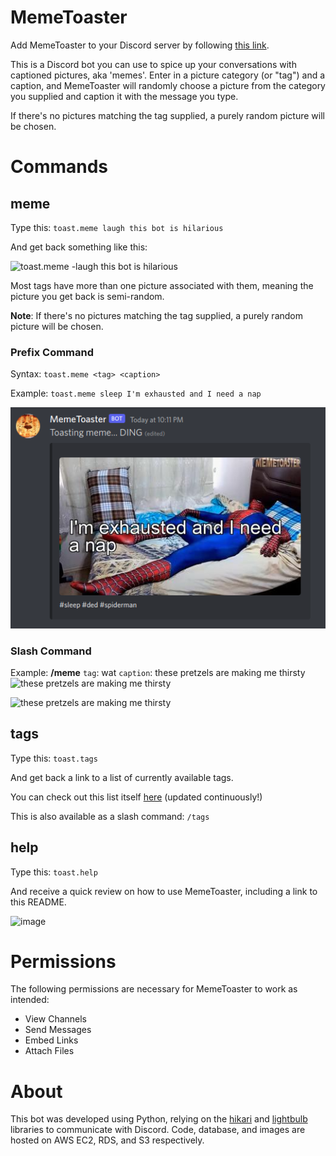 # MemeToaster

Add MemeToaster to your Discord server by following [this link](https://discord.com/api/oauth2/authorize?client_id=920060661294309378&permissions=2147535872&scope=bot).

This is a Discord bot you can use to spice up your conversations with captioned pictures, aka 'memes'. Enter in a picture category (or "tag") and a caption, and MemeToaster will randomly choose a picture from the category you supplied and caption it with the message you type.

If there's no pictures matching the tag supplied, a purely random picture will be chosen.

# Commands
## meme
Type this: `toast.meme laugh this bot is hilarious`

And get back something like this:

![toast.meme -laugh this bot is hilarious](https://user-images.githubusercontent.com/38412483/162673295-cb33065b-4a44-4f1d-baa1-e2663cc9a7ee.png)

Most tags have more than one picture associated with them, meaning the picture you get back is semi-random.

**Note**: If there's no pictures matching the tag supplied, a purely random picture will be chosen.

### Prefix Command
Syntax:
`toast.meme <tag> <caption>`

Example:
`toast.meme sleep I'm exhausted and I need a nap`

![toast.meme sleep I'm exhausted and I need a nap](https://raw.githubusercontent.com/kfoster150/MemeToaster/master/data/images/README/sleep.png)

### Slash Command
Example:
**/meme** `tag`: wat `caption`: these pretzels are making me thirsty
![these pretzels are making me thirsty](https://user-images.githubusercontent.com/38412483/162673762-856eb151-ee4e-46dc-9df4-40b5bb8c11b4.png)

![these pretzels are making me thirsty](https://user-images.githubusercontent.com/38412483/162673884-e3db9dba-0ea3-4414-9316-f488f98f13b0.png)

## tags
Type this: `toast.tags`

And get back a link to a list of currently available tags.

You can check out this list itself [here](https://raw.githubusercontent.com/ken-foster/MemeToaster/main/data/tags.txt) (updated continuously!)

This is also available as a slash command: `/tags`

## help
Type this: `toast.help`

And receive a quick review on how to use MemeToaster, including a link to this README.

![image](https://user-images.githubusercontent.com/38412483/162674057-7e30c461-c0ae-494a-9bb0-56857ebafe0b.png)

# Permissions
The following permissions are necessary for MemeToaster to work as intended:
- View Channels
- Send Messages
- Embed Links
- Attach Files

# About
This bot was developed using Python, relying on the [hikari](https://github.com/hikari-py/hikari) and [lightbulb](https://github.com/tandemdude/hikari-lightbulb) libraries to communicate with Discord. Code, database, and images are hosted on AWS EC2, RDS, and S3 respectively.
